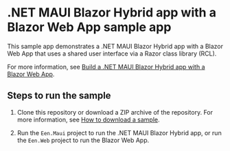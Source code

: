 # .NET MAUI Blazor Hybrid app with a Blazor Web App sample app

This sample app demonstrates a .NET MAUI Blazor Hybrid app with a Blazor Web App that uses a shared user interface via a Razor class library (RCL).

For more information, see [Build a .NET MAUI Blazor Hybrid app with a Blazor Web App](https://learn.microsoft.com/aspnet/core/blazor/hybrid/tutorials/maui-blazor-web-app).

## Steps to run the sample

1. Clone this repository or download a ZIP archive of the repository. For more information, see [How to download a sample](https://learn.microsoft.com/aspnet/core/introduction-to-aspnet-core#how-to-download-a-sample).

1. Run the `Een.Maui` project to run the .NET MAUI Blazor Hybrid app, or run the `Een.Web` project to run the Blazor Web App.
